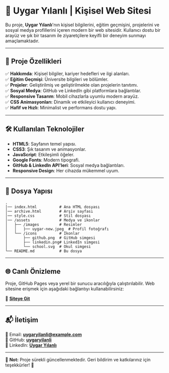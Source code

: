 # 🌟 Uygar Yılanlı | Kişisel Web Sitesi

Bu proje, **Uygar Yılanlı**'nın kişisel bilgilerini, eğitim geçmişini, projelerini ve sosyal medya profillerini içeren modern bir web sitesidir. Kullanıcı dostu bir arayüz ve şık bir tasarım ile ziyaretçilere keyifli bir deneyim sunmayı amaçlamaktadır.

---

## 🚀 Proje Özellikleri

✅ **Hakkımda**: Kişisel bilgiler, kariyer hedefleri ve ilgi alanları.  
✅ **Eğitim Geçmişi**: Üniversite bilgileri ve bölümler.  
✅ **Projeler**: Geliştirilmiş ve geliştirilmekte olan projelerin tanıtımı.  
✅ **Sosyal Medya**: GitHub ve LinkedIn gibi platformlara bağlantılar.  
✅ **Responsive Tasarım**: Mobil cihazlarla uyumlu modern arayüz.  
✅ **CSS Animasyonları**: Dinamik ve etkileyici kullanıcı deneyimi.  
✅ **Hafif ve Hızlı**: Minimalist ve performans dostu yapı.  

---

## 🛠️ Kullanılan Teknolojiler

- **HTML5**: Sayfanın temel yapısı.
- **CSS3**: Şık tasarım ve animasyonlar.
- **JavaScript**: Etkileşimli öğeler.
- **Google Fonts**: Modern tipografi.
- **GitHub & LinkedIn API'leri**: Sosyal medya bağlantıları.
- **Responsive Design**: Her cihazda mükemmel uyum.

---

## 📁 Dosya Yapısı

```plaintext
.
│── index.html          # Ana HTML dosyası
│── archive.html        # Arşiv sayfası
│── style.css           # Stil dosyası
│── /assets             # Medya ve ikonlar
│   ├── /images         # Resimler
│   │   ├── uygar-new.jpeg  # Profil fotoğrafı
│   └── /icons          # İkonlar
│       ├── github.png  # GitHub simgesi
│       ├── linkedin.png# LinkedIn simgesi
│       └── school.svg  # Okul simgesi
└── README.md           # Bu dosya
```

---

## 🌐 Canlı Önizleme

Proje, GitHub Pages veya yerel bir sunucu aracılığıyla çalıştırılabilir. 
Web sitesine erişmek için aşağıdaki bağlantıyı kullanabilirsiniz:

🔗 **[Siteye Git](https://www.uygaryilanli.com/)**

---

## 📬 İletişim

📧 Email: **uygaryilanli@example.com**  
🐙 GitHub: **[uygaryilanli](https://github.com/uygaryilanli)**  
🔗 LinkedIn: **[Uygar Yılanlı](https://www.linkedin.com/in/uygaryilanli/)**  

---

🎯 **Not:** Proje sürekli güncellenmektedir. Geri bildirim ve katkılarınız için teşekkürler! 🙌
